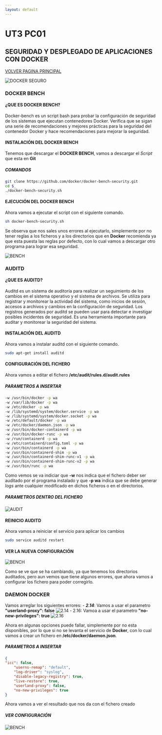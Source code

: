 ```yaml
---
layout: default
---
```

<!-- https://marcusrojaspacheco.github.io/CIBERSEGUIRDAD_22-23/EJERCICIOS_PYTHON.html -->
# UT3 PC01
## SEGURIDAD Y DESPLEGADO DE APLICACIONES CON DOCKER
[VOLVER PAGINA PRINCIPAL](./)

![DOCKER SEGURO](https://www.mend.io/wp-content/media/2021/04/aHViPTcyNTE0JmNtZD1pdGVtZWRpdG9yaW1hZ2UmZmlsZW5hbWU9aXRlbWVkaXRvcmltYWdlXzVjY2FiZmI4M2ExODEuanBnJnZlcnNpb249MDAwMCZzaWc9MDNkOGM4MGIzMzU3MGQwZmI1MjY3NTI1ZGNhNDMxYzI.jpeg)

### DOCKER BENCH

#### ¿QUE ES DOCKER BENCH?
Docker-bench es un script bash para probar la configuración de seguridad de los sistemas que ejecutan contenedores Docker. Verifica que se sigan una serie de recomendaciones y mejores prácticas para la seguridad del contenedor Docker y hace recomendaciones para mejorar la seguridad.

#### INSTALACIÓN DEL DOCKER BENCH
Tenemos que descargar el **DOCKER BENCH**, vamos a descargar el *Script* que esta en **Git**

##### COMANDOS

```bash
git clone https://github.com/docker/docker-bench-security.git
cd $_
./docker-bench-security.sh
```

#### EJECUCIÓN DEL DOCKER BENCH
Ahora vamos a ejecutar el script con el siguiente comando.

```bash
sh docker-bench-security.sh
```
Se observa que nos sales unos errores al ejecutarlo, simplemente por no tener reglas a los ficheros y a los directorios que en **Docker** recomienda ya que esta puesta las reglas por defecto, con lo cual vamos a descargar otro programa para lograr esa seguridad.

![BENCH](/assets/img/PPS/ALE/001_bench.png)

### AUDITD

#### ¿QUE ES AUDITD?
Auditd es un sistema de auditoría para realizar un seguimiento de los cambios en el sistema operativo y el sistema de archivos. Se utiliza para registrar y monitorear la actividad del sistema, como inicios de sesión, accesos a archivos y cambios en la configuración de seguridad. Los registros generados por auditd se pueden usar para detectar e investigar posibles incidentes de seguridad. Es una herramienta importante para auditar y monitorear la seguridad del sistema.

#### INSTALACIÓN DEL AUDITD
Ahora vamos a instalar auditd con el siguiente comando.

```bash
sudo apt-get install auditd
```

#### CONFIGURACIÓN DEL FICHERO
Ahora vamos a editar el fichero **/etc/audit/rules.d/audit.rules**

##### **PARAMETROS A INSERTAR**
```bash
-w /usr/bin/docker -p wa
-w /var/lib/docker -p wa
-w /etc/docker -p wa
-w /lib/systemd/system/docker.service -p wa 
-w /lib/systemd/system/docker.socket -p wa 
-w /etc/default/docker -p wa
-w /etc/docker/daemon.json -p wa
-w /usr/bin/docker-containerd -p wa
-w /usr/bin/docker-runc -p wa
-w /run/containerd -p wa
-w /etc/containerd/config.toml -p wa
-w /usr/bin/containerd -p wa
-w /usr/bin/containerd-shim -p wa
-w /usr/bin/containerd-shim-runc-v1 -p wa
-w /usr/bin/containerd-shim-runc-v2 -p wa
-w /usr/bin/runc -p wa
```

Como vemos se va indiciar que **-w** nos indica que el fichero deber ser auditado por el programa instalado y que **-p wa** indica que se debe generar *logs* ante cualquier modificado en dichos ficheros o en el directorios.

##### PARAMETROS DENTRO DEL FICHERO
![AUDIT](/assets/img/PPS/ALE/001_auditpng.png)

#### REINICIO AUDITD
Ahora vamos a reiniciar el servicio para aplicar los cambios
```bash
sudo service auditd restart
```
#### VER LA NUEVA CONFIGURACIÓN

![BENCH](/assets/img/PPS/ALE/002_bench.png)

Como se ve que se ha cambiando, ya que tenemos los directorios auditados, pero aun vemos que tiene algunos errores, que ahora vamos a configurar los fichero para poder corregirlo.

### DAEMON DOCKER

Vamos arreglar los siguientes errores:
    - ***2.14***: Vamos a usar el parametro **"userland-proxy": false**
    ![2.14](/assets/img/PPS/ALE/004_bench.png)
    - 2.16: Vamoa a usar el parametro **"no-new-privileges": true**
    ![2.16](/assets/img/PPS/ALE/005_bench.png)


Ahora en algunas opciones puede fallar, simplemente por no esta disponibles, por lo que si no se levanta el servicio de **Docker**, con lo cual vamos a crear un fichero en **/etc/docker/daemon.json**.

##### **PARAMETROS A INSERTAR**
```json
{
"icc": false,
    "userns-remap": "default",
    "log-driver": "syslog", 
    "disable-legacy-registry": true,
    "live-restore": true,
    "userland-proxy": false,
    "no-new-privileges": true
}
```
Ahora vamos a ver el resultado que nos da con el fichero creado

##### **VER CONFIGURACIÓN**

![BENCH](/assets/img/PPS/ALE/003_bench.png)

